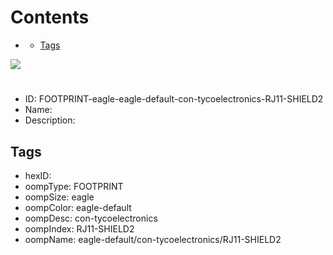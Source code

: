 



Contents
========

* [](#)
	* [Tags](#tags)
  
![][im]
# 

- ID: FOOTPRINT-eagle-eagle-default-con-tycoelectronics-RJ11-SHIELD2
- Name: 
- Description: 

## Tags

- hexID: 
- oompType: FOOTPRINT
- oompSize: eagle
- oompColor: eagle-default
- oompDesc: con-tycoelectronics
- oompIndex: RJ11-SHIELD2
- oompName: eagle-default/con-tycoelectronics/RJ11-SHIELD2



[im]: image.png
